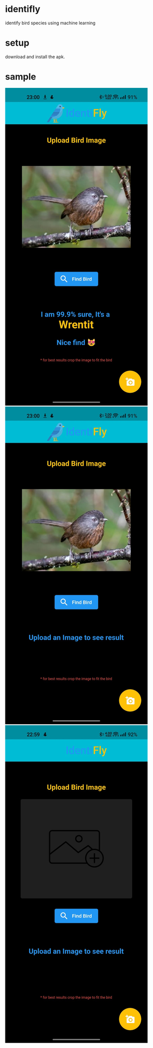 # identifly

identify bird species using machine learning

# setup

download and install the apk.

# sample

<img src="assets/img1.jpg">
<img src="assets/img2.jpg">
<img src="assets/img3.jpg">

